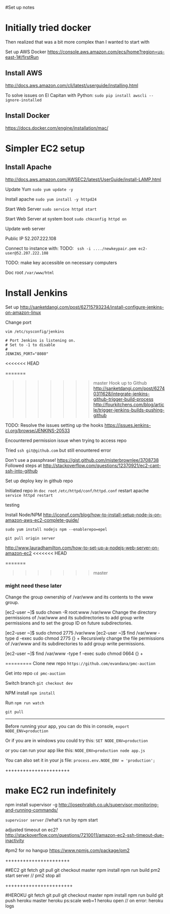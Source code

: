 #Set up notes

# Initially tried docker
Then realized that was a bit more complex than I wanted to start with

Set up AWS Docker
https://console.aws.amazon.com/ecs/home?region=us-east-1#/firstRun

## Install AWS
http://docs.aws.amazon.com/cli/latest/userguide/installing.html

To solve issues on El Capitan with Python:
`sudo pip install awscli --ignore-installed`

## Install Docker
https://docs.docker.com/engine/installation/mac/

# Simpler EC2 setup

## Install Apache
http://docs.aws.amazon.com/AWSEC2/latest/UserGuide/install-LAMP.html

Update Yum
`sudo yum update -y`

Install apache
`sudo yum install -y httpd24`

Start Web Server
`sudo service httpd start`

Start Web Server at system boot
`sudo chkconfig httpd on`

Update web server

Public IP
52.207.222.108

Connect to instance with: 
TODO: ` ssh -i ..../newkeypair.pem ec2-user@52.207.222.108`

TODO: make key accessible on necessary computers

Doc root
`/var/www/html`

# Install Jenkins

Set up
http://sanketdangi.com/post/62715793234/install-configure-jenkins-on-amazon-linux

Change port
```
vim /etc/sysconfig/jenkins

# Port Jenkins is listening on.
# Set to -1 to disable
#
JENKINS_PORT="8080"
```

<<<<<<< HEAD

=======
>>>>>>> master
Hook up to Github
http://sanketdangi.com/post/62740311628/integrate-jenkins-github-trigger-build-process
http://fourkitchens.com/blog/article/trigger-jenkins-builds-pushing-github

TODO: Resolve the issues setting up the hooks
https://issues.jenkins-ci.org/browse/JENKINS-20533

Encountered permission issue when trying to access repo

Tried `ssh git@github.com` but still enountered error

Don't use a passphrase! https://gist.github.com/misterbrownlee/3708738
Followed steps at http://stackoverflow.com/questions/12370921/ec2-cant-ssh-into-github

Set up deploy key in github repo

Initiated repo in `doc root`
`/etc/httpd/conf/httpd.conf`
restart apache `service httpd restart`

testing

Install Node/NPM
http://iconof.com/blog/how-to-install-setup-node-js-on-amazon-aws-ec2-complete-guide/

`sudo yum install nodejs npm --enablerepo=epel`

`git pull origin server`

http://www.lauradhamilton.com/how-to-set-up-a-nodejs-web-server-on-amazon-ec2
<<<<<<< HEAD

=======
>>>>>>> master

### might need these later

Change the group ownership of /var/www and its contents to the www group.

[ec2-user ~]$ sudo chown -R root:www /var/www
Change the directory permissions of /var/www and its subdirectories to add group write permissions and to set the group ID on future subdirectories.

[ec2-user ~]$ sudo chmod 2775 /var/www
[ec2-user ~]$ find /var/www -type d -exec sudo chmod 2775 {} +
Recursively change the file permissions of /var/www and its subdirectories to add group write permissions.

[ec2-user ~]$ find /var/www -type f -exec sudo chmod 0664 {} +


=========
Clone new repo
`https://github.com/evandana/pmc-auction`

Get into repo
`cd pmc-auction`

Switch branch
`git checkout dev`

NPM install
`npm install`

Run
`npm run watch`

`git pull`

-------------

Before running your app, you can do this in console,
`export NODE_ENV=production`

Or if you are in windows you could try this:
`SET NODE_ENV=production`

or you can run your app like this:
`NODE_ENV=production node app.js`

You can also set it in your js file:
`process.env.NODE_ENV = 'production';`

++++++++++++++++++++++
# make EC2 run indefinitely
npm install supervisor -g
http://josephralph.co.uk/supervisor-monitoring-and-running-commands/
<!-- pmc-auction/server/pmc-auction-supervisor.conf

[program:pmc-auction-supervisor]
directory=/var/www/html/pmc-auction
command=npm run prod
autostart=true
autorestart=true
stderr_logfile=/var/log/pmc-auction.err.log -->
`supervisor server` //what's run by npm start

adjusted timeout on ec2?
http://stackoverflow.com/questions/7210011/amazon-ec2-ssh-timeout-due-inactivity

#pm2 for no hangup
https://www.npmjs.com/package/pm2

++++++++++++++++++++++

##EC2
git fetch
git pull
git checkout master
npm install
npm run build
pm2 start server // pm2 stop all

+++++++++++++++++++++++

#HEROKU
git fetch
git pull
git checkout master
npm install
npm run build
git push heroku master
heroku ps:scale web=1
heroku open
// on error: heroku logs